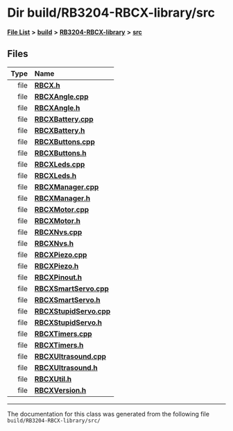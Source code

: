 
# Dir build/RB3204-RBCX-library/src


[**File List**](files.md) **>** [**build**](dir_4fef79e7177ba769987a8da36c892c5f.md) **>** [**RB3204-RBCX-library**](dir_6e2f6bf38ad600996f360c484704d30b.md) **>** [**src**](dir_2fb57cfb6554052417264f60890e0af6.md)











## Files

| Type | Name |
| ---: | :--- |
| file | [**RBCX.h**](RBCX_8h.md) <br> |
| file | [**RBCXAngle.cpp**](RBCXAngle_8cpp.md) <br> |
| file | [**RBCXAngle.h**](RBCXAngle_8h.md) <br> |
| file | [**RBCXBattery.cpp**](RBCXBattery_8cpp.md) <br> |
| file | [**RBCXBattery.h**](RBCXBattery_8h.md) <br> |
| file | [**RBCXButtons.cpp**](RBCXButtons_8cpp.md) <br> |
| file | [**RBCXButtons.h**](RBCXButtons_8h.md) <br> |
| file | [**RBCXLeds.cpp**](RBCXLeds_8cpp.md) <br> |
| file | [**RBCXLeds.h**](RBCXLeds_8h.md) <br> |
| file | [**RBCXManager.cpp**](RBCXManager_8cpp.md) <br> |
| file | [**RBCXManager.h**](RBCXManager_8h.md) <br> |
| file | [**RBCXMotor.cpp**](RBCXMotor_8cpp.md) <br> |
| file | [**RBCXMotor.h**](RBCXMotor_8h.md) <br> |
| file | [**RBCXNvs.cpp**](RBCXNvs_8cpp.md) <br> |
| file | [**RBCXNvs.h**](RBCXNvs_8h.md) <br> |
| file | [**RBCXPiezo.cpp**](RBCXPiezo_8cpp.md) <br> |
| file | [**RBCXPiezo.h**](RBCXPiezo_8h.md) <br> |
| file | [**RBCXPinout.h**](RBCXPinout_8h.md) <br> |
| file | [**RBCXSmartServo.cpp**](RBCXSmartServo_8cpp.md) <br> |
| file | [**RBCXSmartServo.h**](RBCXSmartServo_8h.md) <br> |
| file | [**RBCXStupidServo.cpp**](RBCXStupidServo_8cpp.md) <br> |
| file | [**RBCXStupidServo.h**](RBCXStupidServo_8h.md) <br> |
| file | [**RBCXTimers.cpp**](RBCXTimers_8cpp.md) <br> |
| file | [**RBCXTimers.h**](RBCXTimers_8h.md) <br> |
| file | [**RBCXUltrasound.cpp**](RBCXUltrasound_8cpp.md) <br> |
| file | [**RBCXUltrasound.h**](RBCXUltrasound_8h.md) <br> |
| file | [**RBCXUtil.h**](RBCXUtil_8h.md) <br> |
| file | [**RBCXVersion.h**](RBCXVersion_8h.md) <br> |


















------------------------------
The documentation for this class was generated from the following file `build/RB3204-RBCX-library/src/`